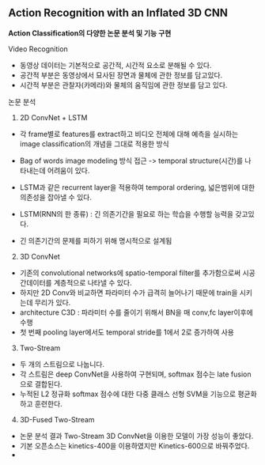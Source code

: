 ## Action Recognition with an Inflated 3D CNN
**Action Classification의 다양한 논문 분석 및 기능 구현**

Video Recognition
- 동영상 데이터는 기본적으로 공간적, 시간적 요소로 분해될 수 있다. 
- 공간적 부분은 동영상에서 묘사된 장면과 물체에 관한 정보를 담고있다. 
- 시간적 부분은 관찰자(카메라)와 물체의 움직임에 관한 정보를 담고 있다.

논문 분석
1. 2D ConvNet + LSTM

- 각 frame별로 features를 extract하고 비디오 전체에 대해 예측을 실시하는 image classification의 개념을 그대로 적용한 방식
- Bag of words image modeling 방식 접근 -> temporal structure(시간)를 나타내는데 어려움이 있다.
- LSTM과 같은 recurrent layer을 적용하여 temporal ordering, 넓은범위에 대한 의존성을 잡아낼 수 있다.

- LSTM(RNN의 한 종류) : 긴 의존기간을 필요로 하는 학습을 수행할 능력을 갖고있다.
- 긴 의존기간의 문제를 피하기 위해 명시적으로 설계됨

2. 3D ConvNet

- 기존의 convolutional networks에 spatio-temporal filter를 추가함으로써 시공간데이터를 계층적으로 나타낼 수 있다.
- 하지만 2D Conv와 비교하면 파라미터 수가 급격히 늘어나기 때문에 train을 시키는데 무리가 있다.
- architecture C3D : 파라미터 수를 줄이기 위해서 BN을 매 conv,fc layer이후에 수행
- 첫 번째 pooling layer에서도 temporal stride를 1에서 2로 증가하여 사용

3. Two-Stream

- 두 개의 스트림으로 나눕니다. 
- 각 스트림은 deep ConvNet을 사용하여 구현되며, softmax 점수는 late fusion으로 결합된다.
- 누적된 L2 정규화 softmax 점수에 대한 다중 클래스 선형 SVM을 기능으로 평균화하고 훈련한다.

4. 3D-Fused Two-Stream 




- 논문 분석 결과 Two-Stream 3D ConvNet을 이용한 모델이 가장 성능이 좋았다.
- 기본 오픈소스는 kinetics-400을 이용하였지만 Kinetics-600으로 바꿔주었다.
- 
